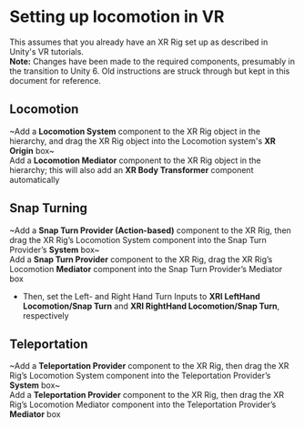 # Setting up locomotion in VR
This assumes that you already have an XR Rig set up as described in Unity's VR tutorials.  
**Note:** Changes have been made to the required components, presumably in the transition to Unity 6. Old instructions are struck through but kept in this document for reference.

## Locomotion
~Add a **Locomotion System** component to the XR Rig object in the hierarchy, and drag the XR Rig object into the Locomotion system's **XR Origin** box~  
Add a **Locomotion Mediator** component to the XR Rig object in the hierarchy; this will also add an **XR Body Transformer** component automatically

## Snap Turning
~Add a **Snap Turn Provider (Action-based)** component to the XR Rig, then drag the XR Rig’s Locomotion System component into the Snap Turn Provider’s **System** box~  
Add a **Snap Turn Provider** component to the XR Rig, drag the XR Rig’s Locomotion **Mediator** component into the Snap Turn Provider’s Mediator box
* Then, set the Left- and Right Hand Turn Inputs to **XRI LeftHand Locomotion/Snap Turn** and **XRI RightHand Locomotion/Snap Turn**, respectively

## Teleportation
~Add a **Teleportation Provider** component to the XR Rig, then drag the XR Rig’s Locomotion System component into the Teleportation Provider’s **System** box~  
Add a **Teleportation Provider** component to the XR Rig, then drag the XR Rig’s Locomotion Mediator component into the Teleportation Provider’s **Mediator** box

